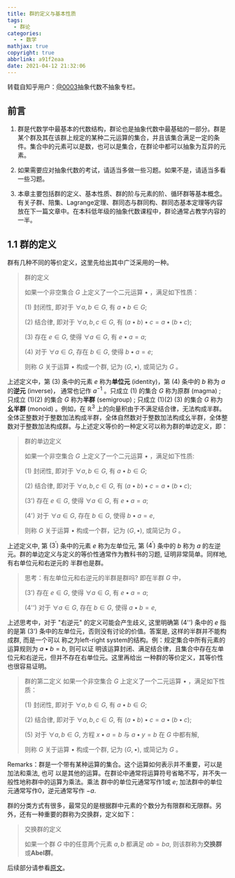 ```yaml
---
title: 群的定义与基本性质
tags:
  - 群论
categories:
  - - 数学
mathjax: true
copyright: true
abbrlink: a91f2eaa
date: 2021-04-12 21:32:06
---
```


转载自知乎用户：[@0003](https://zhuanlan.zhihu.com/p/162840687?utm_source=qq&utm_medium=social&utm_oi=1122533587357892608)抽象代数不抽象专栏。

## 前言

1. 群是代数学中最基本的代数结构，群论也是抽象代数中最基础的一部分。群是某个群及其在该群上规定的某种二元运算的集合，并且该集合满足一定的条件。集合中的元素可以是数，也可以是集合，在群论中都可以抽象为互异的元素。

   <!--more-->

2. 如果需要应对抽象代数的考试，请适当多做一些习题。如果不是，请适当多看一些习题。

3. 本章主要包括群的定义、基本性质、群的阶与元素的阶、循环群等基本概念。有关子群、陪集、Lagrange定理、群同态与群同构、群同态基本定理等内容放在下一篇文章中。在本科低年级的抽象代数课程中，群论通常占教学内容的一半。

## 1.1 群的定义

群有几种不同的等价定义，这里先给出其中广泛采用的一种。

>  群的定义
>
> 如果一个非空集合 $G$ 上定义了一个二元运算 $\bullet$ ，满足如下性质：
>
> (1) 封闭性, 即对于 $\forall a, b \in G$, 有 $a \bullet b \in G$;
>
> (2) 结合律, 即对于 $\forall a, b, c \in G$, 有 $(a \bullet b) \bullet c=a \bullet(b \bullet c)$;
>
> (3) 存在 $e \in G$, 使得 $\forall a \in G$, 有 $e \bullet a=a$;
>
> (4) 对于 $\forall a \in G$, 存在 $b \in G$, 使得 $b \bullet a=e$;
>
> 则称 $G$ 关于运算 $\bullet$ 构成一个群, 记为 $(G, \bullet)$, 或简记为 $G$ 。

上述定义中，第 $(3)$ 条中的元素 $e$ 称为**单位元** (identity)，第 $(4)$ 条中的 $b$ 称为 $a$ 的**逆元** (inverse)， 通常也记作 $a^{-1}$ 。只成立 (1) 的集合 $G$ 称为原群 (magma) ; 只成立 (1)(2) 的集合 $G$ 称为**半群** (semigroup) ; 只成立 (1)(2) (3) 的集合 $G$ 称为**幺半群** (monoid) 。例如，在 $\mathbb{R}^{3}$ 上的向量积由于不满足结合律，无法构成半群。全体正整数对于整数加法构成半群，全体自然数对于整数加法构成幺半群，全体整数对于整数加法构成群。与上述定义等价的一种定义可以称为群的单边定义，即：

> 群的单边定义 
>
> 如果一个非空集合 $G$ 上定义了一个二元运算 $\bullet$ ，满足如下性质:
>
> (1) 封闭性, 即对于 $\forall a, b \in G$, 有 $a \bullet b \in G ;$
>
> (2) 结合律, 即对于 $\forall a, b, c \in G$, 有 $(a \bullet b) \bullet c=a \bullet(b \bullet c) ;$
>
> (3') 存在 $e \in G$, 使得 $\forall a \in G$, 有 $e \bullet a=a$;
>
> (4') 对于 $\forall a \in G$, 存在 $b \in G$, 使得 $b \bullet a=e$, 
>
> 则称 $G$ 关于运算 $\bullet$ 构成一个群，记为 $(G, \bullet)$, 或简记为 $G$ 。

上述定义中, 第 $\left(3^{\prime}\right)$ 条中的元素 $e$ 称为左单位元, 第 $\left(4^{\prime}\right)$ 条中的 $b$ 称为 $a$ 的左逆元。群的单边定义与定义的等价性通常作为教科书的习题, 证明非常简单。同样地, 有右单位元和右逆元的 半群也是群。

> 思考：有左单位元和右逆元的半群是群吗? 即在半群 $G$ 中，
>
> (3') 存在 $e \in G$, 使得 $\forall a \in G$, 有 $e \bullet a=a$;
>
> (4'') 对于 $\forall a \in G$, 存在 $b \in G$, 使得 $a \bullet b=e$,

上述思考中，对于 "右逆元" 的定义可能会产生歧义, 这里明确第 (4'') 条中的 $e$ 指的是第 (3') 条中的左单位元，否则没有讨论的价值。答案是, 这样的半群并不能构成群, 而是一个可以 称之为left-right system的结构。例：规定集合中所有元素的运算规则为 $a \bullet b=b$, 则可以证 明该运算封闭、满足结合律，且集合中存在左单位元和右逆元，但并不存在右单位元。这里再给出 一种群的等价定义，其等价性也很容易证明。

> 群的第二定义 如果一个非空集合 $G$ 上定义了一个二元运算 $\bullet$ ，满足如下性质：
>
> (1) 封闭性, 即对于 $\forall a, b \in G$, 有 $a \bullet b \in G$;
>
> (2) 结合律, 即对于 $\forall a, b, c \in G$, 有 $(a \bullet b) \bullet c=a \bullet(b \bullet c)$;
>
> (5) 对于 $\forall a, b \in G$, 方程 $x \bullet a=b$ 与 $a \bullet y=b$ 在 $G$ 中都有解, 
>
> 则称 $G$ 关于运算 $\bullet$ 构成一个群, 记为 $(G, \bullet)$, 或简记为 $G$ 。

Remarks：群是一个带有某种运算的集合。这个运算如何表示并不重要，可以是加法和乘法, 也可 以是其他的运算。在群论中通常将运算符号省略不写，并不失一般性地称群中的运算为乘法。乘法 群中的单位元通常写作1或 $e$; 加法群中的单位元通常写作0，逆元通常写作 $-a$.

群的分类方式有很多，最常见的是根据群中元素的个数分为有限群和无限群。另外，还有一种重要的群称为交换群，定义如下：

> 交换群的定义 
>
> 如果一个群 $G$ 中的任意两个元素 $a, b$ 都满足 $a b=b a$, 则该群称为**交换群**或**Abel群**。

后续部分请参看[原文](https://zhuanlan.zhihu.com/p/162840687?utm_source=qq&utm_medium=social&utm_oi=1122533587357892608)。

